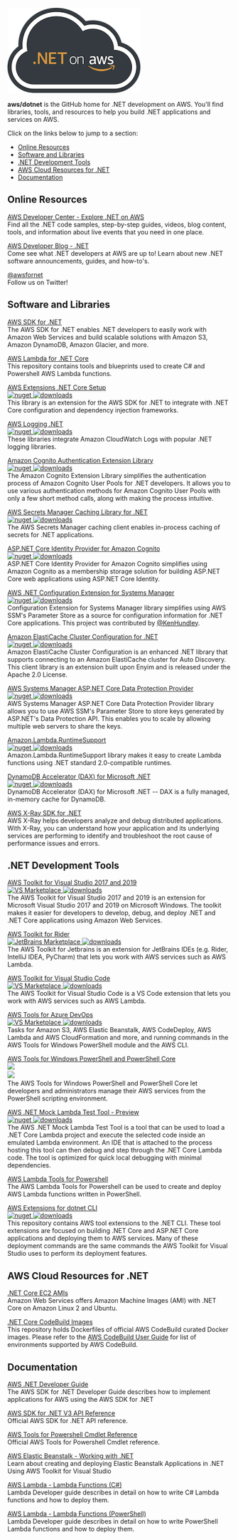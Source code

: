 [![alt text](./logo.png ".NET on AWS")](https://aws.amazon.com/developer/language/net/)

<strong>aws/dotnet</strong> is the GitHub home for .NET development on AWS.  You'll find libraries, tools, and resources to help you build .NET applications and services on AWS.

Click on the links below to jump to a section:
* [Online Resources](#Online-Resources)
* [Software and Libraries](#Software-and-Libraries)
* [.NET Development Tools](#NET-Development-Tools)
* [AWS Cloud Resources for .NET](#AWS-Cloud-Resources-for-NET)
* [Documentation](#Documentation)

## Online Resources

[AWS Developer Center - Explore .NET on AWS](https://aws.amazon.com/developer/language/net/)  
Find all the .NET code samples, step-by-step guides, videos, blog content, tools, and information about live events that you need in one place. 

[AWS Developer Blog - .NET](https://aws.amazon.com/blogs/developer/category/programing-language/dot-net/)  
Come see what .NET developers at AWS are up to!  Learn about new .NET software announcements, guides, and how-to's.

[@awsfornet](https://twitter.com/awsfornet)  
Follow us on Twitter!

## Software and Libraries

[AWS SDK for .NET](https://github.com/aws/aws-sdk-net)  
The AWS SDK for .NET enables .NET developers to easily work with Amazon Web Services and build scalable solutions with Amazon S3, Amazon DynamoDB, Amazon Glacier, and more.

[AWS Lambda for .NET Core](https://github.com/aws/aws-lambda-dotnet)  
This repository contains tools and blueprints used to create C# and Powershell AWS Lambda functions.

[AWS Extensions .NET Core Setup](https://github.com/aws/aws-sdk-net/tree/master/extensions/src/AWSSDK.Extensions.NETCore.Setup)  
[![nuget](https://img.shields.io/nuget/v/AWSSDK.Extensions.NETCore.Setup.svg) ![downloads](https://img.shields.io/nuget/dt/AWSSDK.Extensions.NETCore.Setup.svg)](https://www.nuget.org/packages/AWSSDK.Extensions.NETCore.Setup/)  
This library is an extension for the AWS SDK for .NET to integrate with .NET Core configuration and dependency injection frameworks.

[AWS Logging .NET](https://github.com/aws/aws-logging-dotnet)  
[![nuget](https://img.shields.io/nuget/v/AWS.Logger.AspNetCore.svg) ![downloads](https://img.shields.io/nuget/dt/AWS.Logger.AspNetCore.svg)](https://www.nuget.org/packages/AWS.Logger.AspNetCore/)  
These libraries integrate Amazon CloudWatch Logs with popular .NET logging libraries.

[Amazon Cognito Authentication Extension Library](https://github.com/aws/aws-sdk-net-extensions-cognito)  
[![nuget](https://img.shields.io/nuget/v/Amazon.Extensions.CognitoAuthentication.svg) ![downloads](https://img.shields.io/nuget/dt/Amazon.Extensions.CognitoAuthentication.svg)](https://www.nuget.org/packages/Amazon.Extensions.CognitoAuthentication/)  
The Amazon Cognito Extension Library simplifies the authentication process of Amazon Cognito User Pools for .NET developers.  It allows you to use various authentication methods for Amazon Cognito User Pools with only a few short method calls, along with making the process intuitive.

[AWS Secrets Manager Caching Library for .NET](https://github.com/aws/aws-secretsmanager-caching-net)  
[![nuget](https://img.shields.io/nuget/v/AWSSDK.SecretsManager.Caching.svg) ![downloads](https://img.shields.io/nuget/dt/AWSSDK.SecretsManager.Caching.svg)](https://www.nuget.org/packages/AWSSDK.SecretsManager.Caching/)  
The AWS Secrets Manager caching client enables in-process caching of secrets for .NET applications.

[ASP.NET Core Identity Provider for Amazon Cognito](https://github.com/aws/aws-aspnet-cognito-identity-provider)  
[![nuget](https://img.shields.io/nuget/v/Amazon.AspNetCore.Identity.Cognito.svg) ![downloads](https://img.shields.io/nuget/dt/Amazon.AspNetCore.Identity.Cognito.svg)](https://www.nuget.org/packages/Amazon.AspNetCore.Identity.Cognito/)  
ASP.NET Core Identity Provider for Amazon Cognito simplifies using Amazon Cognito as a membership storage solution for building ASP.NET Core web applications using ASP.NET Core Identity.

[AWS .NET Configuration Extension for Systems Manager](https://github.com/aws/aws-dotnet-extensions-configuration)  
[![nuget](https://img.shields.io/nuget/v/Amazon.Extensions.Configuration.SystemsManager.svg) ![downloads](https://img.shields.io/nuget/dt/Amazon.Extensions.Configuration.SystemsManager.svg)](https://www.nuget.org/packages/Amazon.Extensions.Configuration.SystemsManager/)  
Configuration Extension for Systems Manager library simplifies using AWS SSM's Parameter Store as a source for configuration information for .NET Core applications. This project was contributed by [@KenHundley](https://github.com/kenhundley).

[Amazon ElastiCache Cluster Configuration for .NET](https://github.com/awslabs/elasticache-cluster-config-net)  
[![nuget](https://img.shields.io/nuget/v/Amazon.ElastiCacheCluster.svg) ![downloads](https://img.shields.io/nuget/dt/Amazon.ElastiCacheCluster.svg)](https://www.nuget.org/packages/Amazon.ElastiCacheCluster/)  
Amazon ElastiCache Cluster Configuration is an enhanced .NET library that supports connecting to an Amazon ElastiCache cluster for Auto Discovery. This client library is an extension built upon Enyim and is released under the Apache 2.0 License.

[AWS Systems Manager ASP.NET Core Data Protection Provider](https://github.com/aws/aws-ssm-data-protection-provider-for-aspnet)  
[![nuget](https://img.shields.io/nuget/v/Amazon.AspNetCore.DataProtection.SSM.svg) ![downloads](https://img.shields.io/nuget/dt/Amazon.AspNetCore.DataProtection.SSM.svg)](https://www.nuget.org/packages/Amazon.AspNetCore.DataProtection.SSM/)  
AWS Systems Manager ASP.NET Core Data Protection Provider library allows you to use AWS SSM's Parameter Store to store keys generated by ASP.NET's Data Protection API. This enables you to scale by allowing multiple web servers to share the keys.

[Amazon.Lambda.RuntimeSupport](https://github.com/aws/aws-lambda-dotnet/tree/master/Libraries/src/Amazon.Lambda.RuntimeSupport)  
[![nuget](https://img.shields.io/nuget/v/Amazon.Lambda.RuntimeSupport.svg) ![downloads](https://img.shields.io/nuget/dt/Amazon.Lambda.RuntimeSupport.svg)](https://www.nuget.org/packages/Amazon.Lambda.RuntimeSupport/)  
 Amazon.Lambda.RuntimeSupport library makes it easy to create Lambda functions using .NET standard 2.0-compatible runtimes.

[DynamoDB Accelerator (DAX) for Microsoft .NET](https://aws.amazon.com/dynamodb/dax/)  
[![nuget](https://img.shields.io/nuget/v/AWSSDK.DAX.Client.svg) ![downloads](https://img.shields.io/nuget/dt/AWSSDK.DAX.Client.svg)](https://www.nuget.org/packages/AWSSDK.DAX.Client/)  
DynamoDB Accelerator (DAX) for Microsoft .NET -- DAX is a fully managed, in-memory cache for DynamoDB.

[AWS X-Ray SDK for .NET](https://github.com/aws/aws-xray-sdk-dotnet)  
AWS X-Ray helps developers analyze and debug distributed applications. With X-Ray, you can understand how your application and its underlying services are performing to identify and troubleshoot the root cause of performance issues and errors.

## .NET Development Tools
[AWS Toolkit for Visual Studio 2017 and 2019](https://marketplace.visualstudio.com/items?itemName=AmazonWebServices.AWSToolkitforVisualStudio2017)  
[![VS Marketplace](https://img.shields.io/vscode-marketplace/v/AmazonWebServices.AWSToolkitforVisualStudio2017.svg) ![downloads](https://img.shields.io/vscode-marketplace/d/AmazonWebServices.AWSToolkitforVisualStudio2017.svg)](https://marketplace.visualstudio.com/items?itemName=AmazonWebServices.AWSToolkitforVisualStudio2017)    
The AWS Toolkit for Visual Studio 2017 and 2019 is an extension for Microsoft Visual Studio 2017 and 2019 on Microsoft Windows. The toolkit makes it easier for developers to develop, debug, and deploy .NET and .NET Core applications using Amazon Web Services.

[AWS Toolkit for Rider](https://github.com/aws/aws-toolkit-jetbrains)  
[![JetBrains Marketplace](https://img.shields.io/jetbrains/plugin/v/11349-aws-toolkit.svg?label=version) ![downloads](https://img.shields.io/jetbrains/plugin/d/11349-aws-toolkit)](https://plugins.jetbrains.com/plugin/11349-aws-toolkit)  
The AWS Toolkit for Jetbrains is an extension for JetBrains IDEs (e.g. Rider, IntelliJ IDEA, PyCharm) that lets you work with AWS services such as AWS Lambda.

[AWS Toolkit for Visual Studio Code](https://github.com/aws/aws-toolkit-vscode)  
[![VS Marketplace](https://img.shields.io/vscode-marketplace/v/AmazonWebServices.aws-toolkit-vscode.svg) ![downloads](https://img.shields.io/vscode-marketplace/d/AmazonWebServices.aws-toolkit-vscode.svg)](https://marketplace.visualstudio.com/items?itemName=AmazonWebServices.aws-toolkit-vscode)  
The AWS Toolkit for Visual Studio Code is a VS Code extension that lets you work with AWS services such as AWS Lambda.

[AWS Tools for Azure DevOps](https://github.com/aws/aws-vsts-tools)  
[![VS Marketplace](https://img.shields.io/vscode-marketplace/v/AmazonWebServices.aws-vsts-tools.svg) ![downloads](https://img.shields.io/vscode-marketplace/d/AmazonWebServices.aws-vsts-tools.svg)](https://marketplace.visualstudio.com/items?itemName=AmazonWebServices.aws-vsts-tools)    
Tasks for Amazon S3, AWS Elastic Beanstalk, AWS CodeDeploy, AWS Lambda and AWS CloudFormation and more, and running commands in the AWS Tools for Windows PowerShell module and the AWS CLI.

[AWS Tools for Windows PowerShell and PowerShell Core](https://github.com/aws/aws-tools-for-powershell)  
[![](https://img.shields.io/powershellgallery/v/AWSPowerShell.svg?label=AWSPowerShell)](https://www.powershellgallery.com/packages/AWSPowerShell)  
[![](https://img.shields.io/powershellgallery/v/AWSPowerShell.NetCore.svg?label=AWSPowerShell.NetCore)](https://www.powershellgallery.com/packages/AWSPowerShell.NetCore)  
The AWS Tools for Windows PowerShell and PowerShell Core let developers and administrators manage their AWS services from the PowerShell scripting environment.

[AWS .NET Mock Lambda Test Tool - Preview](https://github.com/aws/aws-lambda-dotnet/tree/master/Tools/LambdaTestTool)  
[![nuget](https://img.shields.io/nuget/v/Amazon.Lambda.TestTool-2.1.svg) ![downloads](https://img.shields.io/nuget/dt/Amazon.Lambda.TestTool-2.1.svg)](https://www.nuget.org/packages/Amazon.Lambda.TestTool-2.1/)  
The AWS .NET Mock Lambda Test Tool is a tool that can be used to load a .NET Core Lambda project and execute the selected code inside an emulated Lambda environment. An IDE that is attached to the process hosting this tool can then debug and step through the .NET Core Lambda code. The tool is optimized for quick local debugging with minimal dependencies.

[AWS Lambda Tools for Powershell](https://www.powershellgallery.com/packages/AWSLambdaPSCore)  
The AWS Lambda Tools for Powershell can be used to create and deploy AWS Lambda functions written in PowerShell.

[AWS Extensions for dotnet CLI](https://github.com/aws/aws-extensions-for-dotnet-cli)  
[![nuget](https://img.shields.io/nuget/v/Amazon.Lambda.Tools.svg) ![downloads](https://img.shields.io/nuget/dt/Amazon.Lambda.Tools.svg)](https://www.nuget.org/packages/Amazon.Lambda.Tools/)  
This repository contains AWS tool extensions to the .NET CLI. These tool extensions are focused on building .NET Core and ASP.NET Core applications and deploying them to AWS services. Many of these deployment commands are the same commands the AWS Toolkit for Visual Studio uses to perform its deployment features. 

## AWS Cloud Resources for .NET

[.NET Core EC2 AMIs](https://aws.amazon.com/about-aws/whats-new/2018/03/announcing--net-core-ami-for-amazon-ec2/)  
Amazon Web Services offers Amazon Machine Images (AMI) with .NET Core on Amazon Linux 2 and Ubuntu.

[.NET Core CodeBuild Images](https://github.com/aws/aws-codebuild-docker-images/tree/master/ubuntu/dot-net)  
This repository holds Dockerfiles of official AWS CodeBuild curated Docker images. Please refer to the [AWS CodeBuild User Guide](https://docs.aws.amazon.com/codebuild/latest/userguide/build-env-ref.html) for list of environments supported by AWS CodeBuild.

## Documentation
[AWS .NET Developer Guide](https://docs.aws.amazon.com/sdk-for-net/v3/developer-guide)  
The AWS SDK for .NET Developer Guide describes how to implement applications for AWS using the AWS SDK for .NET

[AWS SDK for .NET V3 API Reference](https://docs.aws.amazon.com/sdkfornet/v3/apidocs/Index.html)  
Official AWS SDK for .NET API reference.

[AWS Tools for Powershell Cmdlet Reference](https://docs.aws.amazon.com/powershell/latest/reference/Index.html)  
Official AWS Tools for Powershell Cmdlet reference.

[AWS Elastic Beanstalk - Working with .NET](https://docs.aws.amazon.com/elasticbeanstalk/latest/dg/create_deploy_NET.html)  
Learn about creating and deploying Elastic Beanstalk Applications in .NET Using AWS Toolkit for Visual Studio

[AWS Lambda - Lambda Functions (C#)](https://docs.aws.amazon.com/lambda/latest/dg/dotnet-programming-model.html)  
Lambda Developer guide describes in detail on how to write C# Lambda functions and how to deploy them.

[AWS Lambda - Lambda Functions (PowerShell)](https://docs.aws.amazon.com/lambda/latest/dg/powershell-programming-model.html)  
Lambda Developer guide describes in detail on how to write PowerShell Lambda functions and how to deploy them.

